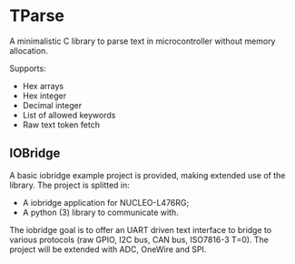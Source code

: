 # TParse

A minimalistic C library to parse text in microcontroller without memory allocation.

Supports:
- Hex arrays
- Hex integer
- Decimal integer
- List of allowed keywords
- Raw text token fetch

## IOBridge
A basic iobridge example project is provided, making extended use of the library.
The project is splitted in:
- A iobridge application for NUCLEO-L476RG;
- A python (3) library to communicate with.

The iobridge goal is to offer an UART driven text interface to bridge to various protocols (raw GPIO, I2C bus, CAN bus, ISO7816-3 T=0). The project will be extended with ADC, OneWire and SPI.


